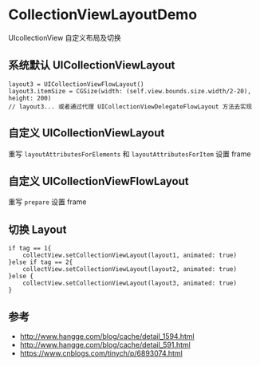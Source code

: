 # CollectionViewLayoutDemo

UIcollectionView 自定义布局及切换


## 系统默认 UICollectionViewLayout

```
layout3 = UICollectionViewFlowLayout()
layout3.itemSize = CGSize(width: (self.view.bounds.size.width/2-20), height: 200)
// layout3... 或者通过代理 UICollectionViewDelegateFlowLayout 方法去实现
```

## 自定义 UICollectionViewLayout

重写 `layoutAttributesForElements` 和 `layoutAttributesForItem` 设置 frame

## 自定义 UICollectionViewFlowLayout

重写 `prepare` 设置 frame


## 切换 Layout

```
if tag == 1{
    collectView.setCollectionViewLayout(layout1, animated: true)
}else if tag == 2{
    collectView.setCollectionViewLayout(layout2, animated: true)
}else {
    collectView.setCollectionViewLayout(layout3, animated: true)
}
```

## 参考
+ http://www.hangge.com/blog/cache/detail_1594.html
+ http://www.hangge.com/blog/cache/detail_591.html
+ https://www.cnblogs.com/tinych/p/6893074.html
